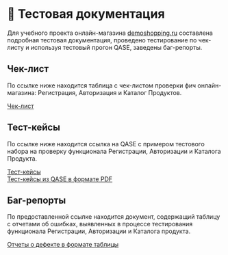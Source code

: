 # 📑 Тестовая документация

Для учебного проекта онлайн-магазина [demoshopping.ru](https://demoshopping.ru/) составлена подробная тестовая документация, проведено тестирование по чек-листу и используя тестовый прогон QASE, заведены баг-репорты.

## Чек-лист

  По ссылке ниже находится таблица с чек-листом проверки фич онлайн-магазина: Регистрация, Авторизация и Каталог Продуктов.

  [Чек-лист](https://docs.google.com/spreadsheets/d/1LXiLJHsiDnpp6RF_jgjyOO9FZk5U4eUnZhTmsBW8ExU/edit?usp=sharing)

## Тест-кейсы

  По ссылке ниже находится ссылка на QASE с примером тестового набора на проверку функционала Регистрации, Авторизации и Каталога Продукта. 
  <br>

  [Тест-кейсы](https://app.qase.io/project/TD) <br>
  [Тест-кейсы из QASE в формате PDF](https://drive.google.com/file/d/1-7-RhV2_XvTtvhcQPE5zO3lj5U0P5GRk/view?usp=sharing) <br>

## Баг-репорты

  По предоставленной ссылке находится документ, содержащий таблицу с отчетами об ошибках, выявленных в процессе тестирования функционала Регистрации, Авторизации и Каталога продукта.

  [Отчеты о дефекте в формате таблицы](https://docs.google.com/spreadsheets/d/1O1KP0rok2-2D1IU6N4IQIR8fVpAH1MGfOr3ZuuuwA0M/edit?usp=sharing) 